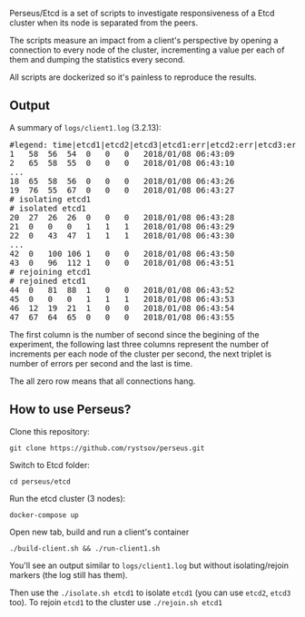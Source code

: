 Perseus/Etcd is a set of scripts to investigate responsiveness of a Etcd cluster when its node is separated from the peers.

The scripts measure an impact from a client's perspective by opening a connection to every node of the cluster, incrementing a value per each of them and dumping the statistics every second.

All scripts are dockerized so it's painless to reproduce the results.

## Output

A summary of `logs/client1.log` (3.2.13):

<pre>#legend: time|etcd1|etcd2|etcd3|etcd1:err|etcd2:err|etcd3:err
1	58	56	54	0	0	0	2018/01/08 06:43:09
2	65	58	55	0	0	0	2018/01/08 06:43:10
...
18	65	58	56	0	0	0	2018/01/08 06:43:26
19	76	55	67	0	0	0	2018/01/08 06:43:27
# isolating etcd1
# isolated etcd1
20	27	26	26	0	0	0	2018/01/08 06:43:28
21	0	0	0	1	1	1	2018/01/08 06:43:29
22	0	43	47	1	1	1	2018/01/08 06:43:30
...
42	0	100	106	1	0	0	2018/01/08 06:43:50
43	0	96	112	1	0	0	2018/01/08 06:43:51
# rejoining etcd1
# rejoined etcd1
44	0	81	88	1	0	0	2018/01/08 06:43:52
45	0	0	0	1	1	1	2018/01/08 06:43:53
46	12	19	21	1	0	0	2018/01/08 06:43:54
47	67	64	65	0	0	0	2018/01/08 06:43:55</pre>

The first column is the number of second since the begining of the experiment, the following last three columns represent the number of increments per each node of the cluster per second, the next triplet is number of errors per second and the last is time.

The all zero row means that all connections hang.

## How to use Perseus?

Clone this repository:

    git clone https://github.com/rystsov/perseus.git

Switch to Etcd folder:

    cd perseus/etcd

Run the etcd cluster (3 nodes):

    docker-compose up

Open new tab, build and run a client's container

    ./build-client.sh && ./run-client1.sh

You'll see an output similar to `logs/client1.log` but without isolating/rejoin markers (the log still has them).

Then use the `./isolate.sh etcd1` to isolate `etcd1` (you can use `etcd2`, `etcd3` too). To rejoin `etcd1` to the cluster use  `./rejoin.sh etcd1`